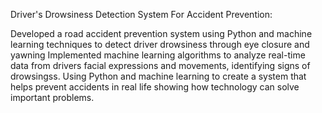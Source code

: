 Driver's Drowsiness Detection System For Accident Prevention:

Developed a road accident prevention system using Python and machine learning techniques to detect driver 
drowsiness through eye closure and yawning Implemented machine learning algorithms to analyze real-time data 
from drivers facial expressions and movements, identifying signs of drowsingss. Using Python and machine 
learning to create a system that helps prevent accidents in real life showing how technology can solve important 
problems. 
